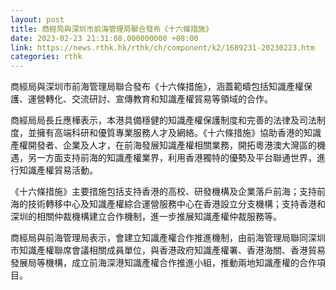 ```yaml
---
layout: post
title: 商經局與深圳市前海管理局聯合發布《十六條措施》
date: 2023-02-23 21:31:08.000000000 +08:00
link: https://news.rthk.hk/rthk/ch/component/k2/1689231-20230223.htm
categories: rthk
---
```


商經局與深圳市前海管理局聯合發布《十六條措施》，涵蓋範疇包括知識產權保護、運營轉化、交流研討、宣傳教育和知識產權貿易等領域的合作。

商經局局長丘應樺表示，本港具備穩健的知識產權保護制度和完善的法律及司法制度，並擁有高端科研和優質專業服務人才及網絡。《十六條措施》協助香港的知識產權開發者、企業及人才，在前海發展知識產權相關業務，開拓粵港澳大灣區的機遇，另一方面支持前海的知識產權業界，利用香港獨特的優勢及平台聯通世界，進行知識產權貿易活動。

《十六條措施》主要措施包括支持香港的高校、研發機構及企業落戶前海；支持前海的技術轉移中心及知識產權綜合運營服務中心在香港設立分支機構；支持香港和深圳的相關仲裁機構建立合作機制，進一步推展知識產權仲裁服務等。

商經局與前海管理局表示，會建立知識產權合作推進機制，由前海管理局聯同深圳市知識產權聯席會議相關成員單位，與香港政府知識產權署、香港海關、香港貿易發展局等機構，成立前海深港知識產權合作推進小組，推動兩地知識產權的合作項目。
